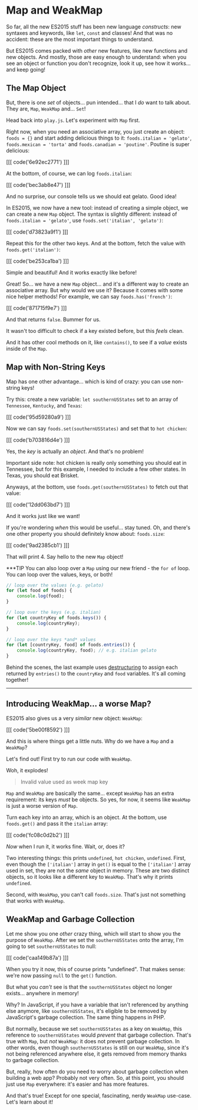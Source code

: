 # Map and WeakMap

So far, all the new ES2015 stuff has been new language *constructs*: new syntaxes
and keywords, like `let`, `const` and classes! And that was no accident: these are
the most important things to understand.

But ES2015 comes packed with *other* new features, like new functions and new objects.
And mostly, those are easy enough to understand: when you see an object or function
you don't recognize, look it up, see how it works... and keep going!

## The Map Object

But, there is one *set* of objects... pun intended... that I *do* want to talk about.
They are, `Map`, `WeakMap` and... `Set`!

Head back into `play.js`. Let's experiment with `Map` first.

Right now, when you need an associative array, you just create an object: `foods = {}`
and start adding delicious things to it: `foods.italian = 'gelato'`,
`foods.mexican = 'torta'` and `foods.canadian = 'poutine'`. Poutine is super delicious:

[[[ code('6e92ec2771') ]]]

At the bottom, of course, we can log `foods.italian`:

[[[ code('bec3ab8e47') ]]]

And no surprise, our console tells us we should eat gelato. Good idea!

In ES2015, we now have a new tool: instead of creating a simple object, we can
create a new `Map` object. The syntax is slightly different: instead of `foods.italian = 'gelato'`,
use `foods.set('italian', 'gelato')`:

[[[ code('d73823a9f1') ]]]

Repeat this for the other two keys. And at the bottom, fetch the value with `foods.get('italian')`:

[[[ code('be253ca1ba') ]]]

Simple and beautiful! And it works exactly like before!

Great! So... we have a new `Map` object... and it's a different way to create an
associative array. But why would we use it? Because it comes with some nice helper
methods! For example, we can say `foods.has('french')`:

[[[ code('871715f9e7') ]]]

And that returns `false`. Bummer for us.

It wasn't too difficult to check if a key existed before, but this *feels* clean.

And it has other cool methods on it, like `contains()`, to see if a *value* exists
inside of the `Map`.

## Map with Non-String Keys

Map has one other advantage... which is kind of crazy: you can use non-string keys!

Try this: create a new variable: `let southernUSStates` set to an array of
`Tennessee`, `Kentucky`, and `Texas`:

[[[ code('95d59280a9') ]]]

Now we can say `foods.set(southernUSStates)` and set that to `hot chicken`:

[[[ code('b703816d4e') ]]]

Yes, the *key* is actually an *object*. And that's no problem!

Important side note: hot chicken is really only something you should eat in Tennessee,
but for this example, I needed to include a few other states. In Texas, you should
eat Brisket.

Anyways, at the bottom, use `foods.get(southernUSStates)` to fetch out that value:

[[[ code('12dd063bd7') ]]]

And it works just like we want!

If you're wondering *when* this would be useful... stay tuned. Oh, and there's one
other property you should definitely know about: `foods.size`:

[[[ code('9ad2385cb1') ]]]

That will print 4. Say hello to the new `Map` object!

***TIP
You can also loop over a `Map` using our new friend - the `for of` loop. You can
loop over the values, keys, or both!

```js
// loop over the values (e.g. gelato)
for (let food of foods) {
    console.log(food);
}

// loop over the keys (e.g. italian)
for (let countryKey of foods.keys()) {
    console.log(countryKey);
}

// loop over the keys *and* values
for (let [countryKey, food] of foods.entries()) {
    console.log(countryKey, food); // e.g. italian gelato
}
```

Behind the scenes, the last example uses [destructuring][destructuring] to assign
each returned by `entries()` to the `countryKey` and `food` variables. It's all
coming together!
***

## Introducing WeakMap... a worse Map?

ES2015 also gives us a very *similar* new object: `WeakMap`:

[[[ code('5be00f8592') ]]]

And this is where things get a little nuts. Why do we have a `Map` and a `WeakMap`?

Let's find out! First try to run our code with `WeakMap`.

Woh, it explodes!

> Invalid value used as week map key

`Map` and `WeakMap` are basically the same... except `WeakMap` has an extra requirement:
its keys *must* be objects. So yes, for now, it seems like `WeakMap` is just a worse
version of `Map`.

Turn each key into an array, which is an object. At the bottom, use `foods.get()`
and pass it the `italian` array:

[[[ code('fc08c0d2b2') ]]]

*Now* when I run it, it works fine. Wait, or, does it?

Two interesting things: this prints `undefined`, `hot chicken`, `undefined`. First,
even though the `['italian']` array in `get()` is equal to the `['italian']` array
used in set, they are not the *same* object in memory. These are two distinct objects,
so it looks like a different key to `WeakMap`. That's why it prints `undefined`.

Second, with `WeakMap`, you can't call `foods.size`. That's just not something that
works with `WeakMap`.

## WeakMap and Garbage Collection

Let me show you one *other* crazy thing, which will start to show you the purpose
of `WeakMap`. After we set the `southernUSStates` onto the array, I'm going to set
`southernUSStates` to null:

[[[ code('caa149b87a') ]]]

When you try it now, this of course prints "undefined". That makes sense: we're now
passing `null` to the `get()` function.

But what you *can't* see is that the `southernUSStates` object no longer exists...
anywhere in memory! 

Why? In JavaScript, if you have a variable that isn't referenced by anything else
anymore, like `southernUSStates`, it's eligible to be removed by JavaScript's
garbage collection. The same thing happens in PHP.

But normally, because we set `southernUSStates` as a key on `WeakMap`, this
reference to `southernUSStates` would *prevent* that garbage collection. That's
true with `Map`, but *not* `WeakMap`: it does not prevent garbage collection. In
other words, even though `southernUSStates` is still on our `WeakMap`, since it's
not being referenced anywhere else, it gets removed from memory thanks to garbage
collection.

But, really, how often do you need to worry about garbage collection when building
a web app? Probably not very often. So, at this point, you should just use `Map`
everywhere: it's easier and has more features.

And that's true! Except for one special, fascinating, nerdy `WeakMap` use-case.
Let's learn about it!


[destructuring]: http://knpuniversity.com/screencast/javascript-es6/destructuring
